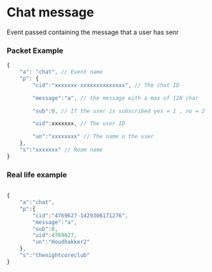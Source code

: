 # Chat message

Event passed containing the message that a user has senr


### Packet Example

```js
{
    "a": "chat", // Event name
    "p": {
        "cid":"xxxxxxx-xxxxxxxxxxxxxx", // The chat ID

        "message":"a", // the message with a max of 120 char

        "sub":0, // If the user is subscribed yes = 1 , no = 2

        "uid":xxxxxxx, // The user ID

        "un":"xxxxxxxx" // The name o the user
    },
    "s":"xxxxxxx" // Room name
}
```
### Real life example
```js

{
    "a":"chat",
    "p":{
        "cid":"4769627-1429306171276",
        "message":"a",
        "sub":0,
        "uid":4769627,
        "un":"Houdhakker2"
    },
    "s":"thenightcoreclub"
}
```


